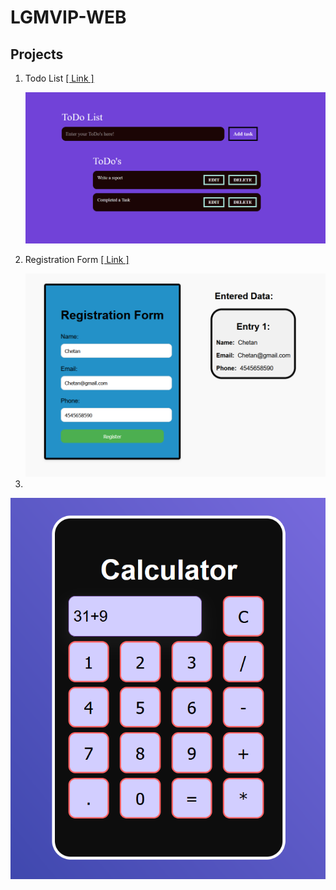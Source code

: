 <h1>LGMVIP-WEB</h1>
<h2>Projects</h2>
<p>

1. Todo List <a href="https://github.com/Chetandhande11/LGMVIP-WEB/tree/main/Task%20Number%201/Todo-List">[ Link ]</a>  <br>
 
    <img src="https://github.com/Chetandhande11/LGMVIP-WEB/blob/main/Task%20Number%201/Todo-List/Images/Image.png">

    
2. Registration Form <a href="https://github.com/Chetandhande11/LGMVIP-WEB/tree/main/Task%20Number%203/Registration%20Form">[ Link ]</a> <br>

   <img src="https://github.com/Chetandhande11/LGMVIP-WEB/blob/main/Task%20Number%203/Registration%20Form/Images/Image.png">

3. 

 <img src="https://github.com/Chetandhande11/LGMVIP-WEB/blob/main/Task%20Number%204/Calculator/Images/Image.png">


</p>

